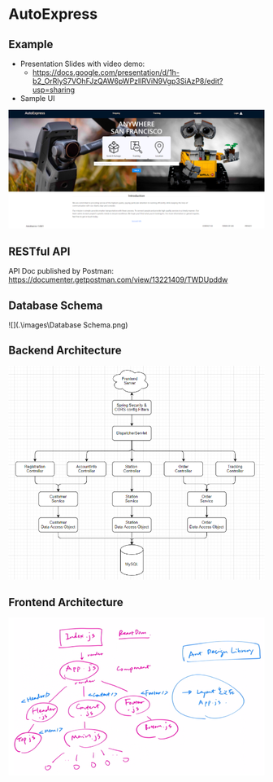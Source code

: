 # AutoExpress

## Example

- Presentation Slides with video demo:
  - https://docs.google.com/presentation/d/1h-b2_OrRlyS7VOhFJzQAW6pWPzIlRViN9Vgp3SiAzP8/edit?usp=sharing
- Sample UI

![](.\images\sample.png)

## RESTful API

API Doc published by Postman: https://documenter.getpostman.com/view/13221409/TWDUpddw



## Database Schema

![](.\images\Database Schema.png)

## Backend Architecture

![](.\images\backend.png)

## Frontend Architecture

![](.\images\frontend.png)